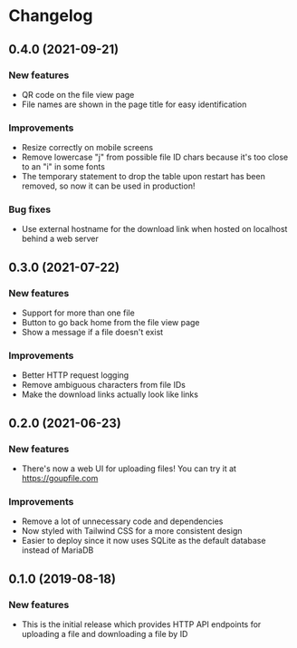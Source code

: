 # Changelog

## 0.4.0 (2021-09-21)

### New features
- QR code on the file view page
- File names are shown in the page title for easy identification

### Improvements
- Resize correctly on mobile screens
- Remove lowercase "j" from possible file ID chars because it's too close to an
  "i" in some fonts
- The temporary statement to drop the table upon restart has been removed, so
  now it can be used in production!

### Bug fixes
- Use external hostname for the download link when hosted on localhost behind
  a web server

## 0.3.0 (2021-07-22)

### New features
- Support for more than one file
- Button to go back home from the file view page
- Show a message if a file doesn't exist

### Improvements
- Better HTTP request logging
- Remove ambiguous characters from file IDs
- Make the download links actually look like links

## 0.2.0 (2021-06-23)

### New features
- There's now a web UI for uploading files! You can try it at https://goupfile.com

### Improvements
- Remove a lot of unnecessary code and dependencies
- Now styled with Tailwind CSS for a more consistent design
- Easier to deploy since it now uses SQLite as the default database instead of MariaDB

## 0.1.0 (2019-08-18)

### New features
- This is the initial release which provides HTTP API endpoints for uploading
  a file and downloading a file by ID
